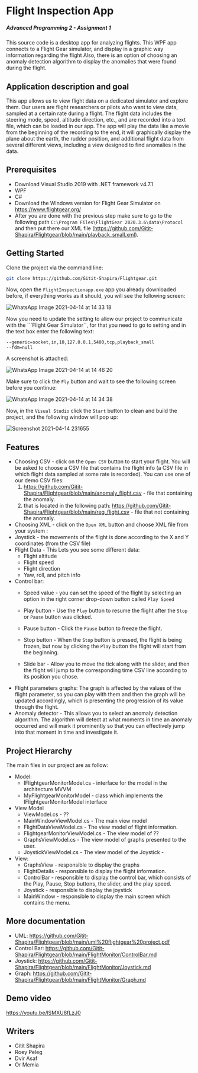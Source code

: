 # Flight Inspection App
##### Advanced Programming 2 - Assignment 1



This source code is a desktop app for analyzing flights.
This WPF app connects to a Flight Gear simulator, and display in a graphic way information regarding the flight
Also, there is an option of choosing an anomaly detection algorithm to display the anomalies that were found during the flight.

## Application description and goal
This app allows us to view flight data on a dedicated simulator and explore them. Our users are flight researchers or pilots who want to view data, sampled at a certain rate during a flight.
The flight data includes the steering mode, speed, altitude direction, etc., and are recorded into a text file, which can be loaded in our app.
The app will play the data like a movie from the beginning of the recording to the end, it will graphically display the plane about the earth, the rudder position, and additional flight data from several different views, including a view designed to find anomalies in the data.

## Prerequisites

- Download Visual Studio 2019 with .NET framework v4.7.1
- WPF
- C#
- Download the Windows version for Flight Gear Simulator on https://www.flightgear.org/
- After you are done with the previous step make sure to go to the following path ```C:\Program Files\FlightGear 2020.3.6\data\Protocol``` and then put there our XML file (https://github.com/Gitit-Shapira/Flightgear/blob/main/playback_small.xml).

## Getting Started

Clone the project via the command line:
```sh
git clone https://github.com/Gitit-Shapira/Flightgear.git
```

Now, open the ```FlightInspectionapp.exe``` app you already downloaded before, if everything works as it should, you will see the following screen:

![WhatsApp Image 2021-04-14 at 14 33 18](https://user-images.githubusercontent.com/38204874/114704463-4e713d80-9d2f-11eb-84fc-6c4a0337495a.jpeg)

Now you need to update the setting to allow our project to communicate with the ```Flight Gear Simulator``,
for that you need to go to setting and in the text box enter the following text:
``` 
--generic=socket,in,10,127.0.0.1,5400,tcp,playback_small
--fdm=null
```

A screenshot is attached:

![WhatsApp Image 2021-04-14 at 14 46 20](https://user-images.githubusercontent.com/59093573/114705659-a197c000-9d30-11eb-9fe0-e7c373cb07cc.jpeg)

Make sure to click the ```Fly``` button and wait to see the following screen before you continue:

![WhatsApp Image 2021-04-14 at 14 34 38](https://user-images.githubusercontent.com/59093573/114744166-13363500-9d56-11eb-853f-10d9413cc543.jpeg)

Now, in the ```Visual Studio``` click the ```Start``` button to clean and build the project, and the following window will pop up:

![Screenshot 2021-04-14 231655](https://user-images.githubusercontent.com/59093573/114773305-8f8d4000-9d77-11eb-9725-c69ab06d2868.jpg)




## Features
- Choosing CSV - click on the ```Open CSV``` button to start your flight. You will be asked to choose a CSV file that contains the flight info (a CSV file in which flight data sampled at some rate is recorded).
  You can use one of our demo CSV files: 
  1. https://github.com/Gitit-Shapira/Flightgear/blob/main/anomaly_flight.csv - file that containing the anomaly.
  2. that is located in the following path:  https://github.com/Gitit-Shapira/Flightgear/blob/main/reg_flight.csv - file that not containing the anomaly. 
- Choosing XML - click on the ```Open XML``` button and choose XML file from your system :
- Joystick - the movements of the flight is done according to the X and Y coordinates (from the CSV file)
- Flight Data - This Lets you see some different data:
    - Flight altitude
    - Flight speed
    - Flight direction
    - Yaw, roll, and pitch info
- Control bar:
    - Speed value - you can set the speed of the flight by selecting an option in the right corner drop-down button called ```Play Speed```

    - Play button - Use the ```Play``` button to resume the flight after the ```Stop``` or ```Pause``` button was clicked.
    - Pause button - Click the ```Pause``` button to freeze the flight.
    - Stop button - When the ```Stop``` button is pressed, the flight is being frozen, but now by clicking the ```Play``` button the flight will start from the beginning.
    - Slide bar - Allow you to move the tick along with the slider, and then the flight will jump to the corresponding time CSV line according to its position you chose.
- Flight parameters graphs: The graph is affected by the values of the flight parameter, so you can play with them and then the graph will be updated accordingly, which is presenting the progression of its value through the flight.
- Anomaly detector - This allows you to select an anomaly detection algorithm. The algorithm will detect at what moments in time an anomaly occurred and will mark it prominently so that you can effectively jump into that moment in time and investigate it.



## Project Hierarchy

The main files in our project are as follow:

- Model:
    - IFlightgearMonitorModel.cs - interface for the model in the architecture MVVM
    - MyFlightgearMonitorModel - class which implements the IFlightgearMonitorModel interface
- View Model
    - ViewModel.cs - ??
    - MainWindowViewModel.cs - The main view model
    - FlightDataViewModel.cs - The view model of flight information.
    - FlightgearMonitorViewModel.cs - The view model of  ??
    - GraphsViewModel.cs - The view model of graphs presented to the user.
    - JoystickViewModel.cs - The view model of the Joystick    -
- View:
    - GraphsView - responsible to display the graphs
    - FlightDetails - responsible to display the flight information.
    - ControlBar - responsible to display the control bar, which consists of the Play, Pause, Stop buttons, the slider, and the play speed.
    - Joystick - responsible to display the joystick
    - MainWindow -  responsible to display the main screen which contains the menu.

## More documentation
- UML: https://github.com/Gitit-Shapira/Flightgear/blob/main/uml%20flightgear%20project.pdf
- Control Bar: https://github.com/Gitit-Shapira/Flightgear/blob/main/FlightMonitor/ControlBar.md
- Joystick: https://github.com/Gitit-Shapira/Flightgear/blob/main/FlightMonitor/Joystick.md
- Graph: https://github.com/Gitit-Shapira/Flightgear/blob/main/FlightMonitor/Graph.md



## Demo video
https://youtu.be/lSMXU8fLzJ0


## Writers
- Gitit Shapira
- Roey Peleg
- Dvir Asaf
- Or Memia












#

